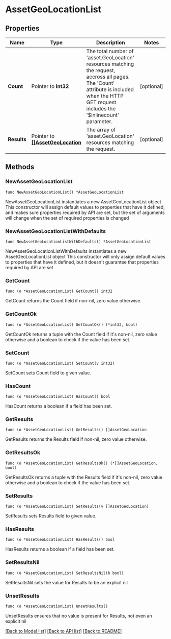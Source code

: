 # AssetGeoLocationList

## Properties

Name | Type | Description | Notes
------------ | ------------- | ------------- | -------------
**Count** | Pointer to **int32** | The total number of &#39;asset.GeoLocation&#39; resources matching the request, accross all pages. The &#39;Count&#39; attribute is included when the HTTP GET request includes the &#39;$inlinecount&#39; parameter. | [optional] 
**Results** | Pointer to [**[]AssetGeoLocation**](AssetGeoLocation.md) | The array of &#39;asset.GeoLocation&#39; resources matching the request. | [optional] 

## Methods

### NewAssetGeoLocationList

`func NewAssetGeoLocationList() *AssetGeoLocationList`

NewAssetGeoLocationList instantiates a new AssetGeoLocationList object
This constructor will assign default values to properties that have it defined,
and makes sure properties required by API are set, but the set of arguments
will change when the set of required properties is changed

### NewAssetGeoLocationListWithDefaults

`func NewAssetGeoLocationListWithDefaults() *AssetGeoLocationList`

NewAssetGeoLocationListWithDefaults instantiates a new AssetGeoLocationList object
This constructor will only assign default values to properties that have it defined,
but it doesn't guarantee that properties required by API are set

### GetCount

`func (o *AssetGeoLocationList) GetCount() int32`

GetCount returns the Count field if non-nil, zero value otherwise.

### GetCountOk

`func (o *AssetGeoLocationList) GetCountOk() (*int32, bool)`

GetCountOk returns a tuple with the Count field if it's non-nil, zero value otherwise
and a boolean to check if the value has been set.

### SetCount

`func (o *AssetGeoLocationList) SetCount(v int32)`

SetCount sets Count field to given value.

### HasCount

`func (o *AssetGeoLocationList) HasCount() bool`

HasCount returns a boolean if a field has been set.

### GetResults

`func (o *AssetGeoLocationList) GetResults() []AssetGeoLocation`

GetResults returns the Results field if non-nil, zero value otherwise.

### GetResultsOk

`func (o *AssetGeoLocationList) GetResultsOk() (*[]AssetGeoLocation, bool)`

GetResultsOk returns a tuple with the Results field if it's non-nil, zero value otherwise
and a boolean to check if the value has been set.

### SetResults

`func (o *AssetGeoLocationList) SetResults(v []AssetGeoLocation)`

SetResults sets Results field to given value.

### HasResults

`func (o *AssetGeoLocationList) HasResults() bool`

HasResults returns a boolean if a field has been set.

### SetResultsNil

`func (o *AssetGeoLocationList) SetResultsNil(b bool)`

 SetResultsNil sets the value for Results to be an explicit nil

### UnsetResults
`func (o *AssetGeoLocationList) UnsetResults()`

UnsetResults ensures that no value is present for Results, not even an explicit nil

[[Back to Model list]](../README.md#documentation-for-models) [[Back to API list]](../README.md#documentation-for-api-endpoints) [[Back to README]](../README.md)


